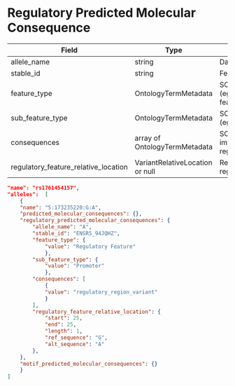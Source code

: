 # Regulatory Predicted Molecular Consequence

| Field             | Type            | Description
|-------------------|-----------------|---------------------
|allele_name|string|Data-derived allele name
|stable_id|string|Feature stable id
|feature_type|OntologyTermMetadata|SO term for feature type (eg. transcript regulatory feature)
|sub_feature_type|OntologyTermMetadata|SO term for feature type (eg. enhancer, CTCF)
|consequences|array of OntologyTermMetadata|SO terms for predicted impact ( eg regulatory_region_variant)
|regulatory_feature_relative_location|VariantRelativeLocation or null|Relative location on regulatory feature


```json
"name": "rs1761454157",
"alleles":  [
    {
    "name": "5:173235220:G:A",
    "predicted_molecular_consequences": {},
    "regulatory_predicted_molecular_consequences": {
        "allele_name": "A",
        "stable_id": "ENSR5_94JQHZ",
        "feature_type": {
            "value": "Regulatory Feature"
            },
        "sub_feature_type": {
            "value": "Promoter"
            },
        "consequences": [
            {
            "value": "regulatory_region_variant"
            }
        ],             
        "regulatory_feature_relative_location": {
            "start": 25,
            "end": 25,
            "length": 1,
            "ref_sequence": "G",   
            "alt_sequence": "A"
        },
    },
    "motif_predicted_molecular_consequences": {}
    }
]
```